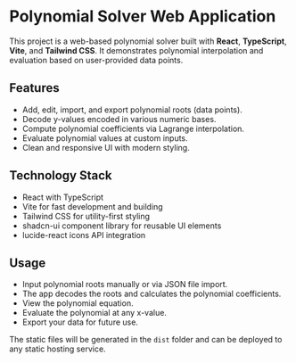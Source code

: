 
# Polynomial Solver Web Application

This project is a web-based polynomial solver built with **React**, **TypeScript**, **Vite**, and **Tailwind CSS**. It demonstrates polynomial interpolation and evaluation based on user-provided data points.

## Features

- Add, edit, import, and export polynomial roots (data points).
- Decode y-values encoded in various numeric bases.
- Compute polynomial coefficients via Lagrange interpolation.
- Evaluate polynomial values at custom inputs.
- Clean and responsive UI with modern styling.

## Technology Stack

- React with TypeScript
- Vite for fast development and building
- Tailwind CSS for utility-first styling
- shadcn-ui component library for reusable UI elements
- lucide-react icons API integration


## Usage

- Input polynomial roots manually or via JSON file import.
- The app decodes the roots and calculates the polynomial coefficients.
- View the polynomial equation.
- Evaluate the polynomial at any x-value.
- Export your data for future use.


The static files will be generated in the `dist` folder and can be deployed to any static hosting service.


